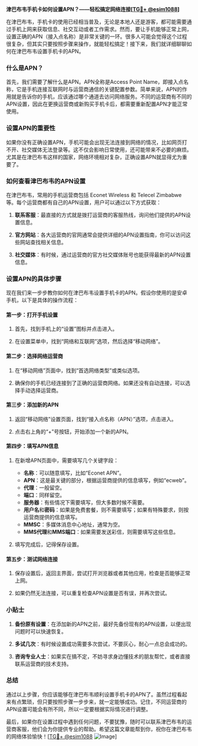 **津巴布韦手机卡如何设置APN？——轻松搞定网络连接[[TG💪+ @esim1088](https://t.me/s/esim1088)]**

在津巴布韦，手机卡的使用已经相当普及，无论是本地人还是游客，都可能需要通过手机上网来获取信息、社交互动或者工作需求。然而，要让手机能够正常上网，设置正确的APN（接入点名称）是非常关键的一环。很多人可能会觉得这个过程很复杂，但其实只要按照步骤来操作，就能轻松搞定！接下来，我们就详细聊聊如何在津巴布韦设置手机卡的APN。

### 什么是APN？

首先，我们需要了解什么是APN。APN全称是Access Point Name，即接入点名称，它是手机连接互联网时与运营商通信的关键配置参数。简单来说，APN的作用就是告诉你的手机，应该通过哪个通道去访问网络服务。不同的运营商有不同的APN设置，因此在更换运营商或新购买手机卡后，都需要重新配置APN才能正常使用。

### 设置APN的重要性

如果你没有正确设置APN，手机可能会出现无法连接到网络的情况，比如网页打不开、社交媒体无法登录等。这不仅会影响日常使用，还可能带来不必要的麻烦。尤其是在津巴布韦这样的国家，网络环境相对复杂，正确设置APN就显得尤为重要了。

### 如何查看津巴布韦的APN设置

在津巴布韦，常用的手机运营商包括 Econet Wireless 和 Telecel Zimbabwe 等。每个运营商都有自己的APN设置，用户可以通过以下方式获取：

1. **联系客服**：最直接的方式就是拨打运营商的客服热线，询问他们提供的APN设置信息。
   
2. **官方网站**：各大运营商的官网通常会提供详细的APN设置指南，你可以访问这些网站查找相关信息。

3. **社交媒体**：有时候，通过运营商的官方社交媒体账号也能获得最新的APN设置信息。

### 设置APN的具体步骤

现在我们来一步步教你如何在津巴布韦设置手机卡的APN。假设你使用的是安卓手机，以下是具体的操作流程：

#### 第一步：打开手机设置

1. 首先，找到手机上的“设置”图标并点击进入。
   
2. 在设置菜单中，找到“网络和互联网”选项，然后选择“移动网络”。

#### 第二步：选择网络运营商

1. 在“移动网络”页面中，找到“首选网络类型”或类似选项。
   
2. 确保你的手机已经连接到了正确的运营商网络。如果还没有自动连接，可以选择手动选择运营商。

#### 第三步：添加新的APN

1. 返回“移动网络”设置页面，找到“接入点名称（APN）”选项，点击进入。
   
2. 点击右上角的“+”号按钮，开始添加一个新的APN。

#### 第四步：填写APN信息

1. 在新增APN页面中，需要填写几个关键字段：
   - **名称**：可以随意填写，比如“Econet APN”。
   - **APN**：这是最关键的部分，根据运营商提供的信息填写，例如“ecweb”。
   - **代理**：一般留空。
   - **端口**：同样留空。
   - **服务器**：有些情况下需要填写，但大多数时候不需要。
   - **用户名**和**密码**：如果是免费套餐，则不需要填写；如果有特殊要求，则按运营商提供的信息填写。
   - **MMSC**：多媒体消息中心地址，通常为空。
   - **MMS代理**和**MMS端口**：如果需要发送彩信，则需要填写这些信息。

2. 填写完成后，记得保存设置。

#### 第五步：测试网络连接

1. 保存设置后，返回主界面，尝试打开浏览器或者其他应用，检查是否能够正常上网。
   
2. 如果仍然无法连接，可以重复检查APN设置是否有误，并再次尝试。

### 小贴士

1. **备份原有设置**：在添加新的APN之前，最好先备份现有的APN设置，以便出现问题时可以快速恢复。
   
2. **多试几次**：有时候设置成功需要多次尝试，不要灰心，耐心一点总会成功的。

3. **咨询专业人士**：如果实在搞不定，不妨寻求身边懂技术的朋友帮忙，或者直接联系运营商的技术支持。

### 总结

通过以上步骤，你应该能够在津巴布韦顺利设置手机卡的APN了。虽然过程看起来有点繁琐，但只要按照步骤一步步来，就一定能够成功。记住，不同运营商的APN设置可能会有所不同，所以一定要根据实际情况进行调整。

最后，如果你在设置过程中遇到任何问题，不要犹豫，随时可以联系津巴布韦的运营商客服，他们会为你提供专业的帮助。希望这篇文章能帮到你，祝你在津巴布韦的网络体验愉快！[[TG💪+ @esim1088](https://t.me/s/esim1088) ![Image](https://i.postimg.cc/4NQfJmqS/Snipaste-2025-05-13-00-14-12.png)]